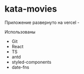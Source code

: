 # kata-movies

Приложение развернуто на vercel - 

Использованы
- Git
- React
- TS
- antd
- styled-components
- date-fns